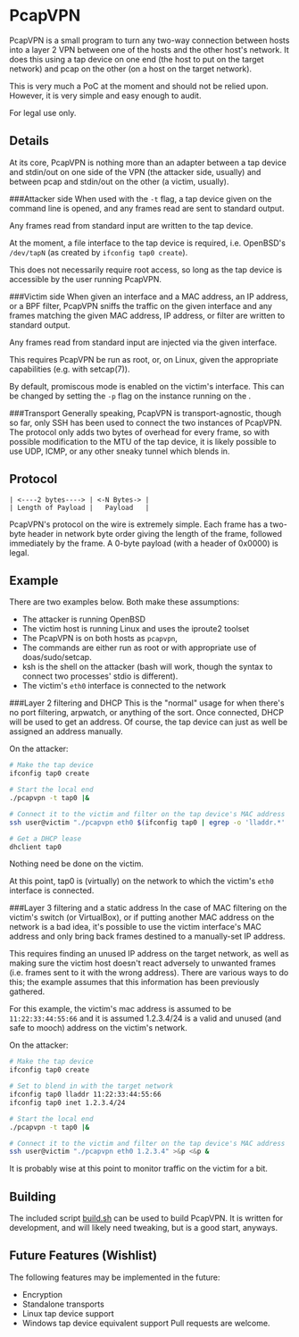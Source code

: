 PcapVPN
=======

PcapVPN is a small program to turn any two-way connection between hosts into
a layer 2 VPN between one of the hosts and the other host's network.  It does
this using a tap device on one end (the host to put on the target network) and
pcap on the other (on a host on the target network).

This is very much a PoC at the moment and should not be relied upon.  However,
it is very simple and easy enough to audit.

For legal use only.


Details
-------
At its core, PcapVPN is nothing more than an adapter between a tap device and
stdin/out on one side of the VPN (the attacker side, usually) and between pcap
and stdin/out on the other (a victim, usually).

###Attacker side
When used with the `-t` flag, a tap device given on the command line is opened,
and any frames read are sent to standard output.

Any frames read from standard input are written to the tap device.

At the moment, a file interface to the tap device is required, i.e. OpenBSD's
`/dev/tapN` (as created by `ifconfig tap0 create`).

This does not necessarily require root access, so long as the tap device is
accessible by the user running PcapVPN.

###Victim side
When given an interface and a MAC address, an IP address, or a BPF filter,
PcapVPN sniffs the traffic on the given interface and any frames matching the
given MAC address, IP address, or filter are written to standard output.

Any frames read from standard input are injected via the given interface.

This requires PcapVPN be run as root, or, on Linux, given the appropriate
capabilities (e.g. with setcap(7)).

By default, promiscous mode is enabled on the victim's interface.  This can
be changed by setting the `-p` flag on the instance running on the .

###Transport
Generally speaking, PcapVPN is transport-agnostic, though so far, only SSH
has been used to connect the two instances of PcapVPN.  The protocol only adds
two bytes of overhead for every frame, so with possible modification to the MTU
of the tap device, it is likely possible to use UDP, ICMP, or any other sneaky
tunnel which blends in.


Protocol
--------
```
| <----2 bytes----> | <-N Bytes-> |
| Length of Payload |   Payload   |
```
PcapVPN's protocol on the wire is extremely simple.  Each frame has a two-byte
header in network byte order giving the length of the frame, followed
immediately by the frame.  A 0-byte payload (with a header of 0x0000) is legal.

Example
-------
There are two examples below.  Both make these assumptions:
- The attacker is running OpenBSD
- The victim host is running Linux and uses the iproute2 toolset
- The PcapVPN is on both hosts as `pcapvpn`,
- The commands are either run as root or with appropriate use of
doas/sudo/setcap.
- ksh is the shell on the attacker (bash will work, though the syntax to
connect two processes' stdio is different).
- The victim's `eth0` interface is connected to the network 

###Layer 2 filtering and DHCP
This is the "normal" usage for when there's no port filtering, arpwatch, or
anything of the sort.  Once connected, DHCP will be used to get an address.  Of
course, the tap device can just as well be assigned an address manually.

On the attacker:
```sh
# Make the tap device
ifconfig tap0 create

# Start the local end
./pcapvpn -t tap0 |&

# Connect it to the victim and filter on the tap device's MAC address
ssh user@victim "./pcapvpn eth0 $(ifconfig tap0 | egrep -o 'lladdr.*' | cut -f 2 -d ' ')" >&p <&p &

# Get a DHCP lease
dhclient tap0
```
Nothing need be done on the victim.

At this point, tap0 is (virtually) on the network to which the victim's `eth0`
interface is connected.

###Layer 3 filtering and a static address
In the case of MAC filtering on the victim's switch (or VirtualBox), or if
putting another MAC address on the network is a bad idea, it's possible to use
the victim interface's MAC address and only bring back frames destined to a
manually-set IP address.

This requires finding an unused IP address on the target network, as well as
making sure the victim host doesn't react adversely to unwanted frames (i.e.
frames sent to it with the wrong address).  There are various ways to do this;
the example assumes that this information has been previously gathered.

For this example, the victim's mac address is assumed to be `11:22:33:44:55:66`
and it is assumed 1.2.3.4/24 is a valid and unused (and safe to mooch) address
on the victim's network.

On the attacker:
```sh
# Make the tap device
ifconfig tap0 create

# Set to blend in with the target network
ifconfig tap0 lladdr 11:22:33:44:55:66
ifconfig tap0 inet 1.2.3.4/24

# Start the local end
./pcapvpn -t tap0 |&

# Connect it to the victim and filter on the tap device's MAC address
ssh user@victim "./pcapvpn eth0 1.2.3.4" >&p <&p &
```
It is probably wise at this point to monitor traffic on the victim for a bit.


Building
--------
The included script [build.sh](./build.sh) can be used to build PcapVPN.  It
is written for development, and will likely need tweaking, but is a good start,
anyways.


Future Features (Wishlist)
--------------------------
The following features may be implemented in the future:
- Encryption
- Standalone transports
- Linux tap device support
- Windows tap device equivalent support
Pull requests are welcome.
